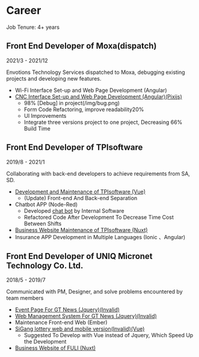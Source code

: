 # Career

Job Tenure: 4+ years

## Front End Developer of Moxa(dispatch)

2021/3 - 2021/12

Envotions Technology Services dispatched to Moxa, debugging existing projects and developing new features.

- Wi-Fi Interface Set-up and Web Page Development (Angular)
- [CNC Interface Set-up and Web Page Development (Angular)(Pixijs)](https://www.moxa.com.tw/Product/network_management_software.htm)
  - 98% [Debug] in project(/img/bug.png)
  - Form Code Refactoring, improve readability20%
  - UI Improvements
  - Integrate three versions project to one project, Decreasing 66% Build Time

## Front End Developer of TPIsoftware

2019/8 - 2021/1

Collaborating with back-end developers to achieve requirements from SA, SD.

- [Development and Maintenance of TPIsoftware (Vue)](https://www.tpisoftware.com/tpu/index)
  - (Update) Front-end And Back-end Separation
- Chatbot APP (Node-Red)
  - Developed [chat bot](https://www.tpisoftware.com/tpu/articleDetails/1813) by Internal Software
  - Refactored Code After Development To Decrease Time Cost Between Shifts
- [Business Website Maintenance of TPIsoftware (Nuxt)](https://www.tpisoftware.com/en/)
- Insurance APP Development in Multiple Languages (Ionic 、Angular)

## Front End Developer of UNIQ Micronet Technology Co. Ltd.

2018/5 - 2019/7

Communicated with PM, Designer, and solve problems encountered by team members

- [Event Page For GT News (Jquery)(Invalid)](http://www.gt-news.com/index.html)
- [Web Management System For GT News (Jquery)(Invalid)](http://gtnews.gt-program.com/)
- Maintenance Front-end Web (Ember)
- [SiGang lottery web and mobile version(Invalid)(Vue)](http://universallottery.gttest12.com/index)
  - Suggested To Develop with Vue instead of Jquery, Which Speed Up the Development
- [Business Website of FULI (Nuxt)](http://fuligaming.com/cn/)
